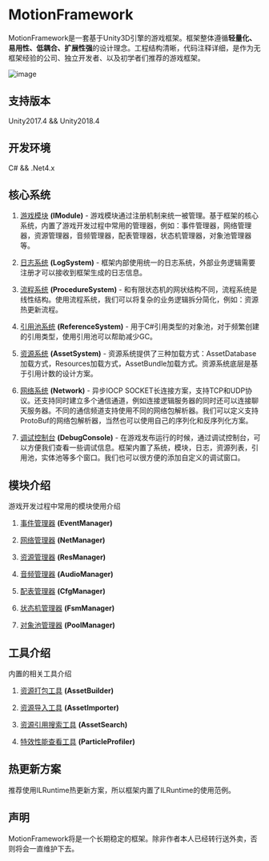 # MotionFramework
MotionFramework是一套基于Unity3D引擎的游戏框架。框架整体遵循**轻量化、易用性、低耦合、扩展性强**的设计理念。工程结构清晰，代码注释详细，是作为无框架经验的公司、独立开发者、以及初学者们推荐的游戏框架。

![image](https://github.com/gmhevinci/MotionFramework/raw/master/Docs/Image/img1.png)

## 支持版本
Unity2017.4 && Unity2018.4

## 开发环境
C# && .Net4.x

## 核心系统

1. [游戏模块](https://github.com/gmhevinci/MotionFramework/blob/master/Docs/Module.md) **(IModule)** - 游戏模块通过注册机制来统一被管理。基于框架的核心系统，内置了游戏开发过程中常用的管理器，例如：事件管理器，网络管理器，资源管理器，音频管理器，配表管理器，状态机管理器，对象池管理器等。

2. [日志系统](https://github.com/gmhevinci/MotionFramework/blob/master/Docs/LogSystem.md) **(LogSystem)** - 框架内部使用统一的日志系统，外部业务逻辑需要注册才可以接收到框架生成的日志信息。

3. [流程系统](https://github.com/gmhevinci/MotionFramework/blob/master/Docs/ProcedureSystem.md) **(ProcedureSystem)** - 和有限状态机的网状结构不同，流程系统是线性结构。使用流程系统，我们可以将复杂的业务逻辑拆分简化，例如：资源热更新流程。

4. [引用池系统](https://github.com/gmhevinci/MotionFramework/blob/master/Docs/ReferenceSystem.md) **(ReferenceSystem)** - 用于C#引用类型的对象池，对于频繁创建的引用类型，使用引用池可以帮助减少GC。

5. [资源系统](https://github.com/gmhevinci/MotionFramework/blob/master/Docs/AssetSystem.md) **(AssetSystem)** - 资源系统提供了三种加载方式：AssetDatabase加载方式，Resources加载方式，AssetBundle加载方式。资源系统底层是基于引用计数的设计方案。

6. [网络系统](https://github.com/gmhevinci/MotionFramework/blob/master/Docs/Network.md) **(Network)** - 异步IOCP SOCKET长连接方案，支持TCP和UDP协议。还支持同时建立多个通信通道，例如连接逻辑服务器的同时还可以连接聊天服务器。不同的通信频道支持使用不同的网络包解析器。我们可以定义支持ProtoBuf的网络包解析器，当然也可以使用自己的序列化和反序列化方案。

7. [调试控制台](https://github.com/gmhevinci/MotionFramework/blob/master/Docs/DebugConsole.md) **(DebugConsole)** - 在游戏发布运行的时候，通过调试控制台，可以方便我们查看一些调试信息。框架内置了系统，模块，日志，资源列表，引用池，实体池等多个窗口。我们也可以很方便的添加自定义的调试窗口。

## 模块介绍
游戏开发过程中常用的模块使用介绍

1. [事件管理器](https://github.com/gmhevinci/MotionFramework/blob/master/Docs/EventManager.md) **(EventManager)**

2. [网络管理器](https://github.com/gmhevinci/MotionFramework/blob/master/Docs/NetManager.md) **(NetManager)**

3. [资源管理器](https://github.com/gmhevinci/MotionFramework/blob/master/Docs/ResManager.md) **(ResManager)**

4. [音频管理器](https://github.com/gmhevinci/MotionFramework/blob/master/Docs/AudioManager.md) **(AudioManager)**

5. [配表管理器](https://github.com/gmhevinci/MotionFramework/blob/master/Docs/ConfigManager.md) **(CfgManager)**

6. [状态机管理器](https://github.com/gmhevinci/MotionFramework/blob/master/Docs/FsmManager.md) **(FsmManager)**

7. [对象池管理器](https://github.com/gmhevinci/MotionFramework/blob/master/Docs/PoolManager.md) **(PoolManager)**

## 工具介绍
内置的相关工具介绍

1. [资源打包工具](https://github.com/gmhevinci/MotionFramework/blob/master/Docs/AssetBuilder.md) **(AssetBuilder)**

2. [资源导入工具](https://github.com/gmhevinci/MotionFramework/blob/master/Docs/AssetImporter.md) **(AssetImporter)**

3. [资源引用搜索工具](https://github.com/gmhevinci/MotionFramework/blob/master/Docs/AssetSearch.md) **(AssetSearch)**

4. [特效性能查看工具](https://github.com/gmhevinci/MotionFramework/blob/master/Docs/ParticleProfiler.md) **(ParticleProfiler)**

## 热更新方案
推荐使用ILRuntime热更新方案，所以框架内置了ILRuntime的使用范例。

## 声明
MotionFramework将是一个长期稳定的框架。除非作者本人已经转行送外卖，否则将会一直维护下去。